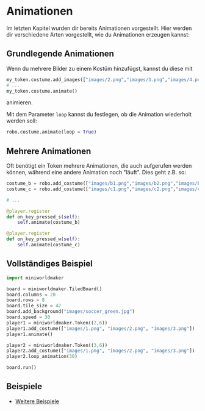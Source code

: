 # Animationen

Im letzten Kapitel wurden dir bereits Animationen vorgestellt. Hier
werden dir verschiedene Arten vorgestellt, wie du Animationen erzeugen
kannst:

## Grundlegende Animationen

Wenn du mehrere Bilder zu einem Kostüm hinzufügst, kannst du diese mit

``` python
my_token.costume.add_images(["images/2.png","images/3.png","images/4.png"])
# ...
my_token.costume.animate()
```

animieren.

Mit dem Parameter `loop` kannst du festlegen, ob die Animation
wiederholt werden soll:

``` python
robo.costume.animate(loop = True)
```

## Mehrere Animationen

Oft benötigt ein Token mehrere Animationen, die auch aufgerufen werden
können, während eine andere Animation noch \"läuft\". Dies geht z.B. so:

``` python
costume_b = robo.add_costume(["images/b1.png","images/b2.png","images/b3.png"])
costume_c = robo.add_costume(["images/c1.png","images/c2.png","images/c3.png"])

# ...

@player.register
def on_key_pressed_s(self):
    self.animate(costume_b)

@player.register
def on_key_pressed_w(self):
    self.animate(costume_c)
```

## Vollständiges Beispiel

``` python
import miniworldmaker

board = miniworldmaker.TiledBoard()
board.columns = 20
board.rows = 8
board.tile_size = 42
board.add_background("images/soccer_green.jpg")
board.speed = 30
player1 = miniworldmaker.Token((2,6))
player1.add_costume(["images/1.png", "images/2.png", "images/3.png"])
player1.animate()

player2 = miniworldmaker.Token((3,6))
player2.add_costume(["images/1.png", "images/2.png", "images/3.png"])
player2.loop_animation(30)

board.run()
```

## Beispiele
- [Weitere
    Beispiele](https://codeberg.org/a_siebel/miniworldmaker_cookbook/src/branch/main/tests/animations)
